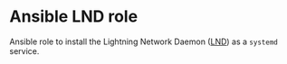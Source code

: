 # Ansible LND role

Ansible role to install the Lightning Network Daemon ([LND](https://github.com/lightningnetwork/lnd)) as a `systemd` service.
